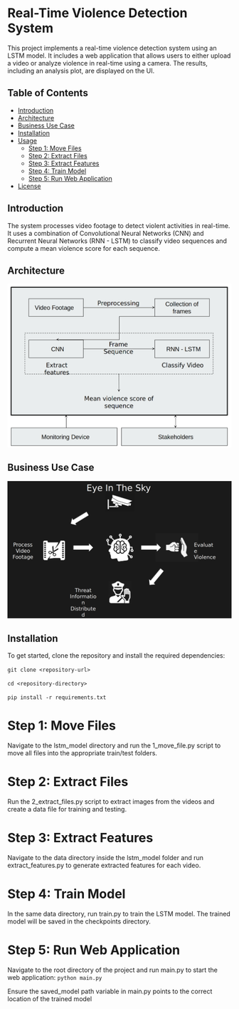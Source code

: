# Real-Time Violence Detection System

This project implements a real-time violence detection system using an LSTM model. It includes a web application that allows users to either upload a video or analyze violence in real-time using a camera. The results, including an analysis plot, are displayed on the UI.

## Table of Contents
- [Introduction](#introduction)
- [Architecture](#architecture)
- [Business Use Case](#business-use-case)
- [Installation](#installation)
- [Usage](#usage)
  - [Step 1: Move Files](#step-1-move-files)
  - [Step 2: Extract Files](#step-2-extract-files)
  - [Step 3: Extract Features](#step-3-extract-features)
  - [Step 4: Train Model](#step-4-train-model)
  - [Step 5: Run Web Application](#step-5-run-web-application)
- [License](#license)

## Introduction

The system processes video footage to detect violent activities in real-time. It uses a combination of Convolutional Neural Networks (CNN) and Recurrent Neural Networks (RNN - LSTM) to classify video sequences and compute a mean violence score for each sequence.

## Architecture

![Architecture](architecture.png)

## Business Use Case

![Business Use Case](use_case.png)

## Installation

To get started, clone the repository and install the required dependencies:

`git clone <repository-url>`

`cd <repository-directory>`

`pip install -r requirements.txt`

# Step 1: Move Files
Navigate to the lstm_model directory and run the 1_move_file.py script to move all files into the appropriate train/test folders.

# Step 2: Extract Files
Run the 2_extract_files.py script to extract images from the videos and create a data file for training and testing.

# Step 3: Extract Features
Navigate to the data directory inside the lstm_model folder and run extract_features.py to generate extracted features for each video.

# Step 4: Train Model
In the same data directory, run train.py to train the LSTM model. The trained model will be saved in the checkpoints directory.

# Step 5: Run Web Application
Navigate to the root directory of the project and run main.py to start the web application:
`python main.py`

Ensure the saved_model path variable in main.py points to the correct location of the trained model
